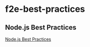 # f2e-best-practices

## Node.js Best Practices

[Node.js Best Practices](https://github.com/goldbergyoni/nodebestpractices)


